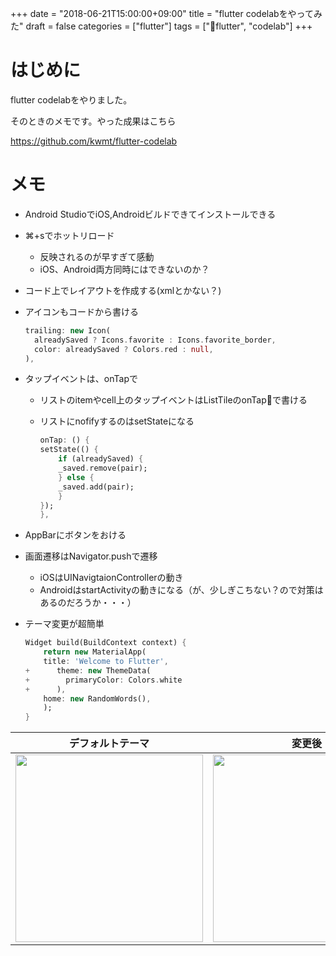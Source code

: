 
+++
date = "2018-06-21T15:00:00+09:00"
title = "flutter codelabをやってみた"
draft = false
categories = ["flutter"]
tags = ["flutter", "codelab"]
+++

# はじめに

flutter codelabをやりました。

そのときのメモです。やった成果はこちら

https://github.com/kwmt/flutter-codelab

# メモ

- Android StudioでiOS,Androidビルドできてインストールできる
- ⌘+sでホットリロード
    - 反映されるのが早すぎて感動
    - iOS、Android両方同時にはできないのか？
- コード上でレイアウトを作成する(xmlとかない？)
- アイコンもコードから書ける

    ```dart
    trailing: new Icon(
      alreadySaved ? Icons.favorite : Icons.favorite_border,
      color: alreadySaved ? Colors.red : null,
    ),
    ```

- タップイベントは、onTapで
    - リストのitemやcell上のタップイベントはListTileのonTapで書ける
    - リストにnofifyするのはsetStateになる

        ```dart
        onTap: () {
        setState(() {
            if (alreadySaved) {
            _saved.remove(pair);
            } else { 
            _saved.add(pair); 
            } 
        });
        },       
        ```

- AppBarにボタンをおける
- 画面遷移はNavigator.pushで遷移
    - iOSはUINavigtaionControllerの動き
    - AndroidはstartActivityの動きになる（が、少しぎこちない？ので対策はあるのだろうか・・・）
- テーマ変更が超簡単

    ```dart
    Widget build(BuildContext context) {
        return new MaterialApp(
        title: 'Welcome to Flutter',
    +      theme: new ThemeData(
    +        primaryColor: Colors.white
    +      ),
        home: new RandomWords(),
        );
    }
    ```

|  デフォルトテーマ  |  変更後 |
| ---- | ---- |
|  <img src="/images/2018/06/flutter-codelab/flutter-theme-before.png" width="300" />  |  <img src="/images/2018/06/flutter-codelab/flutter-theme-after.png" width="300" />  |
